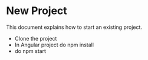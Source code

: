 # New Project
This document explains how to start an existing  project.   

* Clone the project
* In Angular project do  npm install
* do npm start